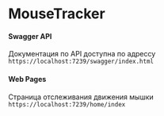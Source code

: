 # MouseTracker
#### Swagger API
Документация по API доступна по адрессу `https://localhost:7239/swagger/index.html`
#### Web Pages
Страница отслеживания движения мышки `https://localhost:7239/home/index`

